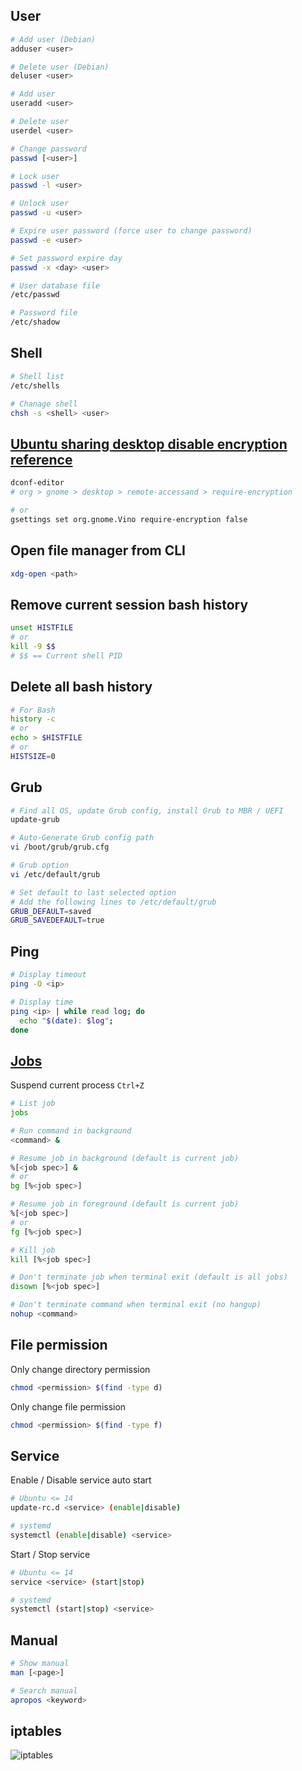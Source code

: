 ## User
```sh
# Add user (Debian)
adduser <user>

# Delete user (Debian)
deluser <user>

# Add user
useradd <user>

# Delete user
userdel <user>

# Change password
passwd [<user>]

# Lock user
passwd -l <user>

# Unlock user
passwd -u <user>

# Expire user password (force user to change password)
passwd -e <user>

# Set password expire day
passwd -x <day> <user>

# User database file
/etc/passwd

# Password file
/etc/shadow
```

## Shell
```sh
# Shell list
/etc/shells

# Chanage shell
chsh -s <shell> <user>
```

## [Ubuntu sharing desktop disable encryption reference](https://askubuntu.com/a/487267/235264)

```sh
dconf-editor
# org > gnome > desktop > remote-accessand > require-encryption

# or
gsettings set org.gnome.Vino require-encryption false
```

## Open file manager from CLI

```sh
xdg-open <path>
```

## Remove current session bash history
```sh
unset HISTFILE
# or
kill -9 $$
# $$ == Current shell PID
```

## Delete all bash history
```sh
# For Bash
history -c
# or
echo > $HISTFILE
# or
HISTSIZE=0
```

## Grub
```sh
# Find all OS, update Grub config, install Grub to MBR / UEFI
update-grub

# Auto-Generate Grub config path
vi /boot/grub/grub.cfg

# Grub option
vi /etc/default/grub

# Set default to last selected option
# Add the following lines to /etc/default/grub
GRUB_DEFAULT=saved
GRUB_SAVEDEFAULT=true
```

## Ping
```sh
# Display timeout
ping -O <ip>

# Display time
ping <ip> | while read log; do
  echo "$(date): $log";
done
```

## [Jobs](http://www.linuxnix.com/11-fc-bg-jobs-commands-know/)
Suspend current process `Ctrl+Z`

```sh
# List job
jobs

# Run command in background
<command> &

# Resume job in background (default is current job)
%[<job spec>] &
# or
bg [%<job spec>]

# Resume job in foreground (default is current job)
%[<job spec>]
# or
fg [%<job spec>]

# Kill job
kill [%<job spec>]

# Don't terminate job when terminal exit (default is all jobs)
disown [%<job spec>]

# Don't terminate command when terminal exit (no hangup)
nohup <command>
```

## File permission
Only change directory permission
```sh
chmod <permission> $(find -type d)
```

Only change file permission
```sh
chmod <permission> $(find -type f)
```

## Service
Enable / Disable service auto start
```sh
# Ubuntu <= 14
update-rc.d <service> (enable|disable)

# systemd
systemctl (enable|disable) <service>
```

Start / Stop service
```sh
# Ubuntu <= 14
service <service> (start|stop)

# systemd
systemctl (start|stop) <service>
```

## Manual
```sh
# Show manual
man [<page>]

# Search manual
apropos <keyword>
```

## iptables
![iptables](img/iptables.png)

